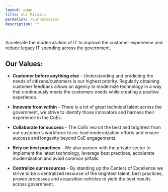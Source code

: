 ```yaml
---
layout: page
title: Our Mission
permalink: /our-mission/
description: ""

---
```


<div class="deck">Accelerate the modernization of IT to improve the customer experience and reduce legacy IT spending across the government.</div>

## Our Values:

* **Customer before anything else** - Understanding and predicting the needs of citizens/customers is our highest priority. Regularly obtaining customer feedback allows an agency to modernize technology in a way that continuously meets the customers needs while creating a positive experience. 

* **Innovate from within** - There is a lot of great technical talent across the government, we strive to identify those innovators and harness their experience in the CoEs.

* **Collaborate for success** - The CoEs recruit the best and brightest from our customer’s workforce to co-lead modernization efforts and ensure success and longevity beyond CoE engagements.

* **Rely on best practices** - We also partner with the private sector to implement the latest technology, leverage best practices, accelerate modernization and avoid common pitfalls.

* **Centralize our resources** - By standing up the Centers of Excellence we strive to be a centralized resource of the brightest talent, best practices, proven processes and acquisition vehicles to yield the best results across government.


